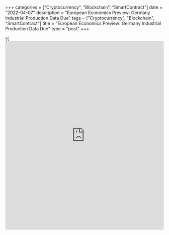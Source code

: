 +++
categories = ["Cryptocurrency", "Blockchain", "SmartContract"]
date = "2022-04-07"
description = "European Economics Preview: Germany Industrial Production Data Due"
tags = ["Cryptocurrency", "Blockchain", "SmartContract"]
title = "European Economics Preview: Germany Industrial Production Data Due"
type = "post"
+++

{{<iframe id="large-banner" src="https://www.bounty.group/#slide=4.0" width="100%" height="600" scrolling="no" style="border: 0px solid rgb(216, 221, 230); border-radius: 3px;">}}

Industrial production from Germany and house prices from the UK are due
Thursday, headlining a light day for the European economic [news](https://www.letsplayfx.com/blog/forex-news-website/).

At 2.00 am ET, Destatis releases Germany's industrial production data
for February. Economists forecast output to fall 0.2 percent on a
monthly basis, in contrast to the 2.7 percent increase posted in
January.

In the meantime, UK Halifax house price data is due for March. House
prices had climbed 10.8 percent annually in February.

Also, industrial production data from Norway is due at 2.00 am ET.

At 5.00 am ET, Eurostat releases eurozone retail sales data for
February. Sales are expected to grow at a faster pace of 0.6 percent on
month after rising 0.2 percent in January.

At 6.00 am ET, consumer price data is due from Ireland.

At 7.30 am ET, the European Central Bank publishes the account of the
monetary [policy](https://www.fintechee.com/policy/) meeting of the Governing Council held on March 9 and 10.

For comments and feedback [contact](https://www.playgroundfx.com/contact/): editorial@rtt[news](https://www.letsplayfx.com/blog/forex-news-website/).com

[Economic News][1]

 **What parts of the world are seeing the best (and worst) economic
performances lately? Click[here][2] to check out our [Econ Scorecard][2]
and find out! See up-to-the-moment [ranking](https://www.playgroundfx.com/blog/crypto-exchange-ranking/)s for the best and worst
performers in [GDP][3], [unemployment rate][4], [inflation][5] and much
more.**

   1. www.rtt[news](https://www.letsplayfx.com/blog/forex-news-website/).com/Content/EconomicNews.aspx
   2. www.rtt[news](https://www.letsplayfx.com/blog/forex-news-website/).com/economic-scorecard/world-rank/retail-sales/highest-performance.aspx
   3. www.rtt[news](https://www.letsplayfx.com/blog/forex-news-website/).com/economic-scorecard/world-rank/GDP/highest-performance.aspx
   4. www.rtt[news](https://www.letsplayfx.com/blog/forex-news-website/).com/economic-scorecard/world-rank/unemployment-rate/lowest-performance.aspx
   5. www.rtt[news](https://www.letsplayfx.com/blog/forex-news-website/).com/economic-scorecard/world-rank/CPI/highest-performance.aspx